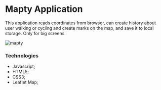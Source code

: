 # Mapty Application

This application reads coordinates from browser, can create history about user walking or cycling and create marks on the map, and save it to local storage. Only for big screens.

![mapty](https://komornyi.space/static/img/projects/5.png)

### Technologies

-   Javascript;
-   HTML5;
-   CSS3;
-   Leaflet Map;
